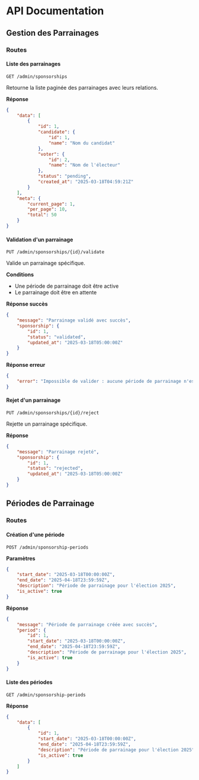 # API Documentation

## Gestion des Parrainages

### Routes

#### Liste des parrainages
```
GET /admin/sponsorships
```
Retourne la liste paginée des parrainages avec leurs relations.

**Réponse**
```json
{
    "data": [
        {
            "id": 1,
            "candidate": {
                "id": 1,
                "name": "Nom du candidat"
            },
            "voter": {
                "id": 2,
                "name": "Nom de l'électeur"
            },
            "status": "pending",
            "created_at": "2025-03-18T04:59:21Z"
        }
    ],
    "meta": {
        "current_page": 1,
        "per_page": 10,
        "total": 50
    }
}
```

#### Validation d'un parrainage
```
PUT /admin/sponsorships/{id}/validate
```
Valide un parrainage spécifique.

**Conditions**
- Une période de parrainage doit être active
- Le parrainage doit être en attente

**Réponse succès**
```json
{
    "message": "Parrainage validé avec succès",
    "sponsorship": {
        "id": 1,
        "status": "validated",
        "updated_at": "2025-03-18T05:00:00Z"
    }
}
```

**Réponse erreur**
```json
{
    "error": "Impossible de valider : aucune période de parrainage n'est active"
}
```

#### Rejet d'un parrainage
```
PUT /admin/sponsorships/{id}/reject
```
Rejette un parrainage spécifique.

**Réponse**
```json
{
    "message": "Parrainage rejeté",
    "sponsorship": {
        "id": 1,
        "status": "rejected",
        "updated_at": "2025-03-18T05:00:00Z"
    }
}
```

## Périodes de Parrainage

### Routes

#### Création d'une période
```
POST /admin/sponsorship-periods
```

**Paramètres**
```json
{
    "start_date": "2025-03-18T00:00:00Z",
    "end_date": "2025-04-18T23:59:59Z",
    "description": "Période de parrainage pour l'élection 2025",
    "is_active": true
}
```

**Réponse**
```json
{
    "message": "Période de parrainage créée avec succès",
    "period": {
        "id": 1,
        "start_date": "2025-03-18T00:00:00Z",
        "end_date": "2025-04-18T23:59:59Z",
        "description": "Période de parrainage pour l'élection 2025",
        "is_active": true
    }
}
```

#### Liste des périodes
```
GET /admin/sponsorship-periods
```

**Réponse**
```json
{
    "data": [
        {
            "id": 1,
            "start_date": "2025-03-18T00:00:00Z",
            "end_date": "2025-04-18T23:59:59Z",
            "description": "Période de parrainage pour l'élection 2025",
            "is_active": true
        }
    ]
}
```
